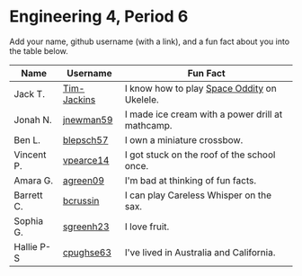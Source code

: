 # Engineering 4, Period 6

Add your name, github username (with a link), and a fun fact about you into the table below.

Name | Username | Fun Fact
--- | --- | ---
Jack T. | [Tim-Jackins](https://github.com/Tim-Jackins) | I know how to play [Space Oddity](https://www.youtube.com/watch?v=iYYRH4apXDo) on Ukelele.
Jonah N. | [jnewman59](https://github.com/jnewman59) | I made ice cream with a power drill at mathcamp.
Ben L. | [blepsch57](https://github.com/blepsch57) | I own a miniature crossbow.
Vincent P. |[vpearce14](https://github.com/vpearce14) | I got stuck on the roof of the school once.
Amara G. | [agreen09](https://github.com/agreen09) | I'm bad at thinking of fun facts.
Barrett C. | [bcrussin](https://github.com/bcrussin) | I can play Careless Whisper on the sax.
Sophia G. | [sgreenh23](https://github.com/sgreenh23) | I love fruit.
Hallie P-S | [cpughse63](https://github.com/cpughse63) | I've lived in Australia and California. 

